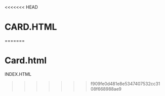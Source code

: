 <<<<<<< HEAD
# CARD.HTML

=======
# Card.html
INDEX.HTML
>>>>>>> f909fe0d481e8e5347407532cc3108f668988ae9

